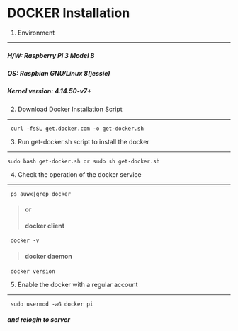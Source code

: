 DOCKER Installation
===================

1. Environment
--------------
#####    H/W: Raspberry Pi 3 Model B
#####    OS: Raspbian GNU/Linux 8(jessie)
#####    Kernel version: 4.14.50-v7+

2. Download Docker Installation Script
--------------------------------------
<pre><code> curl -fsSL get.docker.com -o get-docker.sh </code></pre>

3. Run get-docker.sh script to install the docker
-------------------------------------------------
<pre><code>sudo bash get-docker.sh or sudo sh get-docker.sh</code></pre>

4. Check the operation of the docker service
--------------------------------------------
<pre><code> ps auwx|grep docker</code></pre>
> #### or
> #### docker client
<pre><code> docker -v </code></pre>
> #### docker daemon
<pre><code> docker version </code></pre>

5. Enable the docker with a regular account
-------------------------------------------
<pre><code> sudo usermod -aG docker pi </code></pre>
#####       and relogin to server 

